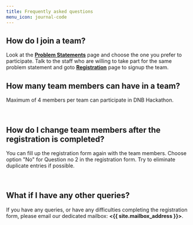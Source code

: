 ```yaml
---
title: Frequently asked questions
menu_icon: journal-code
---
```


## How do I join a team?

Look at the <a href="{{ site.baseurl }}{% link projects.md %}"><b>Problem Statements</b></a> page and choose the one you prefer to participate. Talk to the staff who are willing to take part for the same problem statement and goto <a href="{{ site.baseurl }}{% link registration.md %}"><b>Registration</b></a> page to signup the team.
<br>

## How many team members can have in a team?
Maximum of 4 members per team can participate in DNB Hackathon.

<br>

## How do I change team members after the registration is completed?
You can fill up the registration form again with the team members. Choose option "No" for Question no 2 in the registration form. Try to eliminate duplicate entries if possible.

<br>

## What if I have any other queries?

If you have any queries, or have any difficulties completing the registration form,
please email our dedicated mailbox: <b><{{ site.mailbox_address }}></b>.